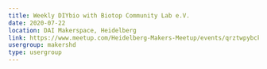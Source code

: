 ```yaml
---
title: Weekly DIYbio with Biotop Community Lab e.V.
date: 2020-07-22
location: DAI Makerspace, Heidelberg
link: https://www.meetup.com/Heidelberg-Makers-Meetup/events/qrztwpybckbdc/
usergroup: makershd
type: usergroup
---
```

